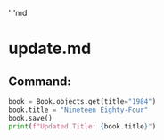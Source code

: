 '''md
# update.md

## Command:
```python
book = Book.objects.get(title="1984")
book.title = "Nineteen Eighty-Four"
book.save()
print(f"Updated Title: {book.title}")